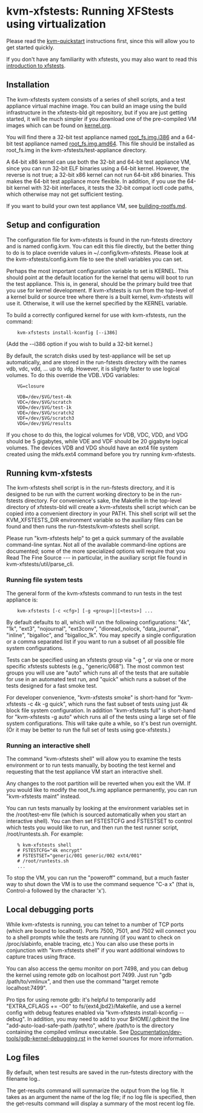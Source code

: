 # kvm-xfstests: Running XFStests using virtualization

Please read the [kvm-quickstart](kvm-quickstart.md) instructions
first, since this will allow you to get started quickly.

If you don't have any familiarity with xfstests, you may also want to
read this [introduction to xfstests](what-is-xfstests.md).

## Installation

The kvm-xfstests system consists of a series of shell scripts, and a
test appliance virtual machine image.  You can build an image using
the build infrastructure in the xfstests-bld git repository, but if
you are just getting started, it will be much simpler if you download
one of the pre-compiled VM images which can be found on
[kernel.org](https://www.kernel.org/pub/linux/kernel/people/tytso/kvm-xfstests).

You will find there a 32-bit test appliance named
[root_fs.img.i386](https://www.kernel.org/pub/linux/kernel/people/tytso/kvm-xfstests/root_fs.img.i386)
and a 64-bit test appliance named
[root_fs.img.amd64](https://www.kernel.org/pub/linux/kernel/people/tytso/kvm-xfstests/root_fs.img.amd64).
This file should be installed as root_fs.img in the
kvm-xfstests/test-appliance directory.

A 64-bit x86 kernel can use both the 32-bit and 64-bit test appliance
VM, since you can run 32-bit ELF binaries using a 64-bit kernel.
However, the reverse is not true; a 32-bit x86 kernel can not run
64-bit x86 binaries.  This makes the 64-bit test appliance more
flexible.  In addition, if you use the 64-bit kernel with 32-bit
interfaces, it tests the 32-bit compat ioctl code paths, which
otherwise may not get sufficient testing.

If you want to build your own test appliance VM, see
[building-rootfs.md](building-rootfs.md).

## Setup and configuration

The configuration file for kvm-xfstests is found in the run-fstests
directory and is named config.kvm.  You can edit this file directly,
but the better thing to do is to place override values in
~/.config/kvm-xfstests.  Please look at the kvm-xfstests/config.kvm
file to see the shell variables you can set.

Perhaps the most important configuration variable to set is KERNEL.
This should point at the default location for the kernel that qemu
will boot to run the test appliance.  This is, in general, should be
the primary build tree that you use for kernel development.  If
kvm-xfstests is run from the top-level of a kernel build or source
tree where there is a built kernel, kvm-xfstests will use it.
Otherwise, it will use the kernel specified by the KERNEL variable.

To build a correctly configured kernel for use with kvm-xfstests, run
the command:

        kvm-xfstests install-kconfig [--i386]

(Add the --i386 option if you wish to build a 32-bit kernel.)

By default, the scratch disks used by test-appliance will be set up
automatically, and are stored in the run-fstests directory with the
names vdb, vdc, vdd, ... up to vdg.  However, it is slightly faster to
use logical volumes.  To do this override the VDB..VDG variables:

        VG=closure

        VDB=/dev/$VG/test-4k
        VDC=/dev/$VG/scratch
        VDD=/dev/$VG/test-1k
        VDE=/dev/$VG/scratch2
        VDF=/dev/$VG/scratch3
        VDG=/dev/$VG/results

If you chose to do this, the logical volumes for VDB, VDC, VDD, and
VDG should be 5 gigabytes, while VDE and VDF should be 20 gigabyte
logical volumes.  The devices VDB and VDG should have an ext4 file
system created using the mkfs.ext4 command before you try running kvm-xfstests.

## Running kvm-xfstests

The kvm-xfstests shell script is in the run-fstests directory, and it
is designed to be run with the current working directory to be in the
run-fstests directory.  For convenience's sake, the Makefile in the
top-level directory of xfstests-bld will create a kvm-xfstests
shell script which can be copied into a convenient directory in your
PATH.  This shell script will set the KVM_XFSTESTS_DIR environment
variable so the auxiliary files can be found and then runs the
run-fstests/kvm-xfstests shell script.

Please run "kvm-xfstests help" to get a quick summary of the available
command-line syntax.  Not all of the available command-line options
are documented; some of the more specialized options will require that
you Read The Fine Source --- in particular, in the auxiliary script
file found in kvm-xfstests/util/parse_cli.

### Running file system tests

The general form of the kvm-xfstests command to run tests in the test
appliance is:

        kvm-xfstests [-c <cfg>] [-g <group>]|[<tests>] ...


By default <cfg> defaults to all, which will run the following
configurations: "4k", "1k", "ext3", "nojournal", "ext3conv",
"dioread_nolock, "data_journal", "inline", "bigalloc", and
"bigalloc_1k".  You may specify a single configuration or a comma
separated list if you want to run a subset of all possible file system
configurations.

Tests can be specified using an xfstests group via "-g <group>", or
via one or more specific xfstests subtests (e.g., "generic/068").  The
most common test groups you will use are "auto" which runs all of the
tests that are suitable for use in an automated test run, and "quick"
which runs a subset of the tests designed for a fast smoke test.

For developer convenience, "kvm-xfstests smoke" is short-hand for
"kvm-xfstests -c 4k -g quick", which runs the fast subset of tests
using just 4k block file system configuration.  In addition
"kvm-xfstests full" is short-hand for "kvm-xfstests -g auto" which
runs all of the tests using a large set of file system configurations.
This will take quite a while, so it's best run overnight.  (Or it may
be better to run the full set of tests using gce-xfstests.)

### Running an interactive shell

The command "kvm-xfstests shell" will allow you to examine the tests
environment or to run tests manually, by booting the test kernel and
requesting that the test appliance VM start an interactive shell.

Any changes to the root partition will be reverted when you exit the
VM.  If you would like to modify the root_fs.img appliance
permanently, you can run "kvm-xfstests maint" instead.

You can run tests manually by looking at the environment variables set
in the /root/test-env file (which is sourced automatically when you
start an interactive shell).  You can then set FSTESTCFG and FSTESTSET
to control which tests you would like to run, and then run the test
runner script, /root/runtests.sh.  For example:

        % kvm-xfstests shell
        # FSTESTCFG="4k encrypt"
        # FSTESTSET="generic/001 generic/002 ext4/001"
        # /root/runtests.sh
        ...

To stop the VM, you can run the "poweroff" command, but a much faster way
to shut down the VM is to use the command sequence "C-a x" (that is,
Control-a followed by the character 'x'). 

## Local debugging ports

While kvm-xfstests is running, you can telnet to a number of TCP ports
(which are bound to localhost).  Ports 7500, 7501, and 7502 will
connect you to a shell prompts while the tests are running (if you
want to check on /proc/slabinfo, enable tracing, etc.)  You can also
use these ports in conjunction with "kvm-xfstests shell" if you want
additional windows to capture traces using ftrace.

You can also access the qemu monitor on port 7498, and you can debug the
kernel using remote gdb on localhost port 7499.  Just run "gdb
/path/to/vmlinux", and then use the command "target remote
localhost:7499".

Pro tips for using remote gdb: it's helpful to temporarily add
"EXTRA_CFLAGS += -O0" to fs/{ext4,jbd2}/Makefile, and use a kernel
config with debug features enabled via "kvm-xfstests install-kconfig
--debug".  In addition, you may need to add to your $HOME/.gdbinit the
line "add-auto-load-safe-path /path/to", where /path/to is the
directory containing the compiled vmlinux executable.  See
[Documentation/dev-tools/gdb-kernel-debugging.rst](https://www.kernel.org/doc/html/latest/dev-tools/gdb-kernel-debugging.html)
in the kernel sources for more information.

## Log files

By default, when test results are saved in the run-fstests directory
with the filename log.<DATECODE>.

The get-results command will summarize the output from the log file.
It takes as an argument the name of the log file; if no log file is
specified, then the get-results command will display a summary of the
most recent log file.
